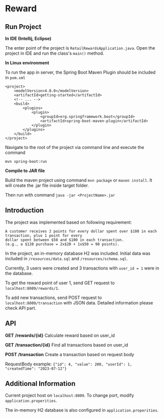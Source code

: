 # Reward
## Run Project
**In IDE (Intellij, Eclipse)**

The enter point of the project is ```RetailRewardsApplication.java```. Open the project in IDE and run the class's ```main()``` method.
  
**In Linux environment**

To run the app in server, the Spring Boot Maven Plugin should be included in ```pom.xml```


```
<project>
    <modelVersion>4.0.0</modelVersion>
    <artifactId>getting-started</artifactId>
    <!-- ... -->
    <build>
        <plugins>
            <plugin>
                <groupId>org.springframework.boot</groupId>
                <artifactId>spring-boot-maven-plugin</artifactId>
            </plugin>
        </plugins>
    </build>
</project>
```

Navigate to the root of the project via command line and execute the command


```mvn spring-boot:run```

**Compile to JAR file**

Build the maven project using command ```mvn package``` or ```maven install```. It will create the .jar file inside target folder.

Then run with command ```java -jar <ProjectName>.jar```


## Introduction
The project was implemented based on following requirement:

```
A customer receives 2 points for every dollar spent over $100 in each transaction, plus 1 point for every
dollar spent between $50 and $100 in each transaction.
(e.g., a $120 purchase = 2x$20 + 1x$50 = 90 points).
```
In the project, an in-memory database H2 was included. Initial data was included in ```/resources/data.sql``` and ```/resources/schema.sql```.

Currently, 3 users were created and 3 transactions with ```user_id = 1``` were in the database.


To get the reward point of user 1, send GET request to ```localhost:8009/rewards/1```.

To add new transactions, send POST request to ```localhost:8009/transaction``` with JSON data. Detailed information please check API part.

## API
**GET** **/rewards/{id}**
Calculate reward based on user_id


**GET** **/transaction/{id}**
Find all transactions based on user_id


**POST** **/transaction** 
Create a transaction based on request body


RequestBody example: ```{"id": 4, "value": 200, "userId": 1, "createdTime": "2023-07-12"}```

## Additional Information
Current project host on ```localhost:8009```. To change port, modify ```application.properities```.

The in-memory H2 database is also configured in ```application.properities```.


